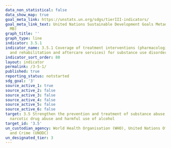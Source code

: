 ```yaml
---
data_non_statistical: false
data_show_map: true
goal_meta_link: https://unstats.un.org/sdgs/tierIII-indicators/
goal_meta_link_text: United Nations Sustainable Development Goals Metadata (PDF 4.0
  MB)
graph_title: ''
graph_type: line
indicator: 3.5.1
indicator_name: 3.5.1 Coverage of treatment interventions (pharmacological, psychosocial
  and rehabilitation and aftercare services) for substance use disorders
indicator_sort_order: 80
layout: indicator
permalink: /3-5-1/
published: true
reporting_status: notstarted
sdg_goal: '3'
source_active_1: true
source_active_2: false
source_active_3: false
source_active_4: false
source_active_5: false
source_active_6: false
target: 3.5 Strengthen the prevention and treatment of substance abuse, including
  narcotic drug abuse and harmful use of alcohol
target_id: '3.5'
un_custodian_agency: World Health Organisation (WHO), United Nations Office on Drugs
  and Crime (UNODC)
un_designated_tier: 3
---
```

